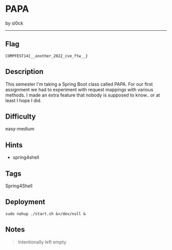 # PAPA

by sl0ck

---

## Flag
```
COMPFEST14{__another_2022_cve_ftw__}
```

## Description
This semester I'm taking a Spring Boot class called PAPA. For our first assignment we had to experiment with request mappings with various methods. I made an extra feature that nobody is supposed to know.. or at least I hope I did.

## Difficulty
easy-medium

## Hints
* spring4shell

## Tags
Spring4Shell

## Deployment
```
sudo nohup ./start.sh &>/dev/null &
```

## Notes
> Intentionally left empty
